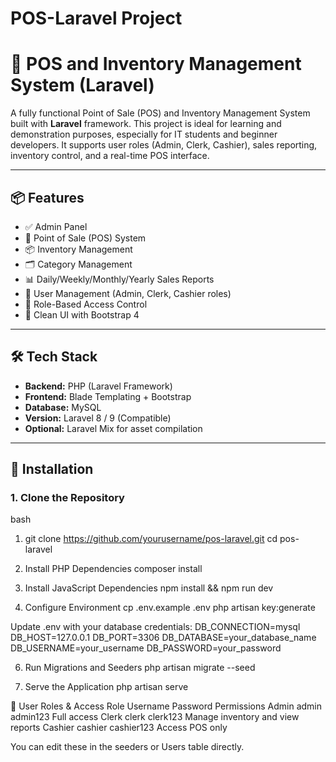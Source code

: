 ﻿# POS-Laravel Project
# 🛒 POS and Inventory Management System (Laravel)

A fully functional Point of Sale (POS) and Inventory Management System built with **Laravel** framework. This project is ideal for learning and demonstration purposes, especially for IT students and beginner developers. It supports user roles (Admin, Clerk, Cashier), sales reporting, inventory control, and a real-time POS interface.

---

## 📦 Features

- ✅ Admin Panel
- 🧾 Point of Sale (POS) System
- 📦 Inventory Management
- 🗂 Category Management
- 📊 Daily/Weekly/Monthly/Yearly Sales Reports
- 👤 User Management (Admin, Clerk, Cashier roles)
- 🔐 Role-Based Access Control
- 🎨 Clean UI with Bootstrap 4

---

## 🛠️ Tech Stack

- **Backend:** PHP (Laravel Framework)
- **Frontend:** Blade Templating + Bootstrap
- **Database:** MySQL
- **Version:** Laravel 8 / 9 (Compatible)
- **Optional:** Laravel Mix for asset compilation

---

## 🚀 Installation

### 1. Clone the Repository

bash
1. git clone https://github.com/yourusername/pos-laravel.git
cd pos-laravel

2. Install PHP Dependencies
   composer install
   
4. Install JavaScript Dependencies
   npm install && npm run dev
   
5. Configure Environment
   cp .env.example .env
   php artisan key:generate

Update .env with your database credentials:
DB_CONNECTION=mysql
DB_HOST=127.0.0.1
DB_PORT=3306
DB_DATABASE=your_database_name
DB_USERNAME=your_username
DB_PASSWORD=your_password

6. Run Migrations and Seeders
   php artisan migrate --seed

7.  Serve the Application
    php artisan serve

    

👤 User Roles & Access
Role	 Username	 Password	    Permissions
Admin	 admin	     admin123	    Full access
Clerk	 clerk	     clerk123	    Manage inventory and view reports
Cashier	 cashier	 cashier123	    Access POS only

You can edit these in the seeders or Users table directly.









